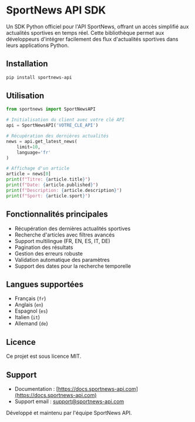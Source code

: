 
# SportNews API SDK

Un SDK Python officiel pour l'API SportNews, offrant un accès simplifié aux actualités sportives en temps réel. Cette bibliothèque permet aux développeurs d'intégrer facilement des flux d'actualités sportives dans leurs applications Python.

## Installation

```bash
pip install sportnews-api
```

## Utilisation

```python
from sportnews import SportNewsAPI

# Initialisation du client avec votre clé API
api = SportNewsAPI('VOTRE_CLE_API')

# Récupération des dernières actualités
news = api.get_latest_news(
    limit=10,
    language='fr'
)

# Affichage d'un article
article = news[0]
print(f"Titre: {article.title}")
print(f"Date: {article.published}")
print(f"Description: {article.description}")
print(f"Sport: {article.sport}")
```

## Fonctionnalités principales

- Récupération des dernières actualités sportives
- Recherche d'articles avec filtres avancés
- Support multilingue (FR, EN, ES, IT, DE)
- Pagination des résultats
- Gestion des erreurs robuste
- Validation automatique des paramètres
- Support des dates pour la recherche temporelle

## Langues supportées

- Français (`fr`)
- Anglais (`en`)
- Espagnol (`es`)
- Italien (`it`)
- Allemand (`de`)

## Licence

Ce projet est sous licence MIT.

## Support

- Documentation : [https://docs.sportnews-api.com](https://docs.sportnews-api.com)
- Support email : support@sportnews-api.com

Développé et maintenu par l'équipe SportNews API.

